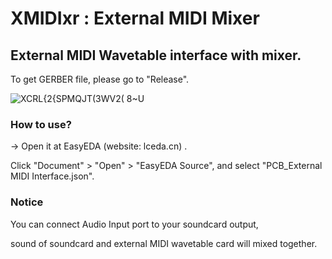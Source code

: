 # XMIDIxr : External MIDI Mixer

## External MIDI Wavetable interface with mixer. 

To get GERBER file, please go to "Release".

![XCRL{2{SPMQJT(3WV2( 8~U](https://user-images.githubusercontent.com/69373938/163671283-2f49c9e6-6c5c-4050-8178-2a5e0c5f1210.png)

### How to use?

-> Open it at EasyEDA (website: lceda.cn) .

Click "Document" > "Open" > "EasyEDA Source", and select "PCB_External MIDI Interface.json".

### Notice

You can connect Audio Input port to your soundcard output,

sound of soundcard and external MIDI wavetable card will mixed together.
